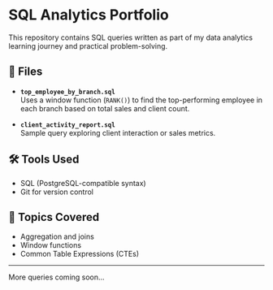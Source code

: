 # SQL Analytics Portfolio

This repository contains SQL queries written as part of my data analytics learning journey and practical problem-solving.

## 📁 Files

- **`top_employee_by_branch.sql`**  
  Uses a window function (`RANK()`) to find the top-performing employee in each branch based on total sales and client count.

- **`client_activity_report.sql`**  
  Sample query exploring client interaction or sales metrics.

## 🛠 Tools Used

- SQL (PostgreSQL-compatible syntax)
- Git for version control

## 📌 Topics Covered

- Aggregation and joins
- Window functions
- Common Table Expressions (CTEs)

---

More queries coming soon...
